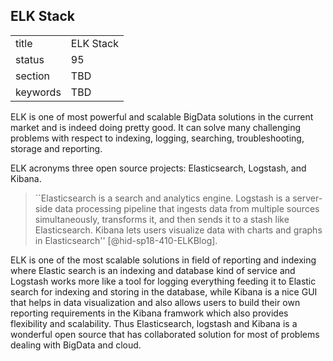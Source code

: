 ## ELK Stack


|          |           |
| -------- | --------- |
| title    | ELK Stack |
| status   | 95        |
| section  | TBD       |
| keywords | TBD       |



ELK is one of most powerful and scalable BigData solutions in the
current market and is indeed doing pretty good. It can solve many
challenging problems with respect to indexing, logging, searching,
troubleshooting, storage and reporting.

ELK acronyms three open source projects: Elasticsearch, Logstash, and
Kibana.

> ``Elasticsearch is a search and analytics engine. Logstash is a
> server-side data processing pipeline that ingests data from multiple
> sources simultaneously, transforms it, and then sends it to a stash
> like Elasticsearch. Kibana lets users visualize data with charts and
> graphs in Elasticsearch'' [@hid-sp18-410-ELKBlog].

ELK is one of the most
scalable solutions in field of reporting and indexing where Elastic
search is an indexing and database kind of service and Logstash works
more like a tool for logging everything feeding it to Elastic search for
indexing and storing in the database, while Kibana is a nice GUI that
helps in data visualization and also allows users to build their own
reporting requirements in the Kibana framwork which also provides
flexibility and scalability. Thus Elasticsearch, logstash and Kibana is
a wonderful open source that has collaborated solution for most of
problems dealing with BigData and cloud.
